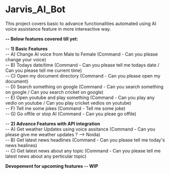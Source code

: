 # Jarvis_AI_Bot 
This project covers basic to advance functionalities automated using AI voice assistance feature in more intereactive way.  <br />

**-- Below features covered till yet:** <br />

-- **1) Basic Features** <br />
-- A) Change AI voice from Male to Female (Command - Can you please change your voice) <br />
-- B) Todays date/time (Command - Can you please tell me todays date / Can you please tell me current time) <br />
-- C) Open my document directory (Command - Can you please open my document) <br />
-- D) Search something on google (Command - Can you search something on google / Can you search cricket on google) <br />
-- E) Open youtube and play something (Command - Can you play any vedio on youtube / Can you play cricket vedios on youtube) <br />
-- F) Tell me some jokes (Command - Tell me some joke) <br />
-- G) Go offile or stop AI (Command - Can you pleae go offile) <br />

-- **2) Advance Features with API integration** <br />
-- A) Get weather Updates using voice assitance (Command - Can you please give me weather updates ? --> Noida) <br />
-- B) Get latest news headlines (Command - Can you please tell me today's news healines) <br />
-- C) Get latest news about any topic (Command - Can you please tell me latest news about any perticular topic) <br />

**Devopement for upcoming features -- WIP** <br />




